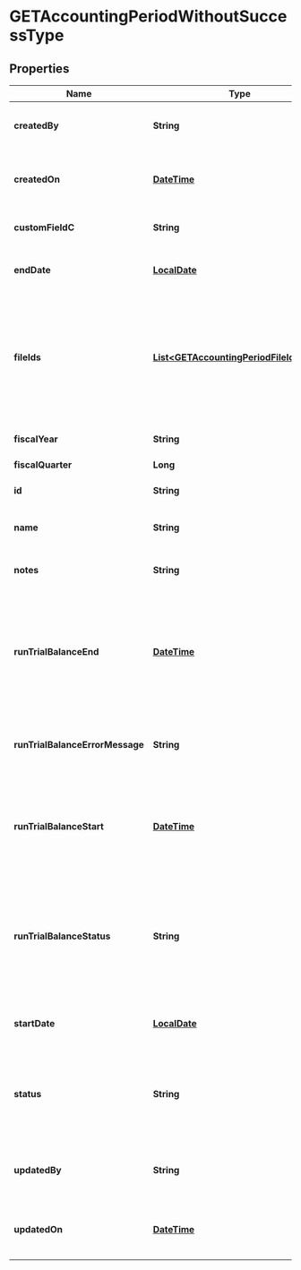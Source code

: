 
# GETAccountingPeriodWithoutSuccessType

## Properties
Name | Type | Description | Notes
------------ | ------------- | ------------- | -------------
**createdBy** | **String** | ID of the user who created the accounting period.  |  [optional]
**createdOn** | [**DateTime**](DateTime.md) | Date and time when the accounting period was created.  |  [optional]
**customFieldC** | **String** | Any custom fields defined for this object.  |  [optional]
**endDate** | [**LocalDate**](LocalDate.md) | The end date of the accounting period.  |  [optional]
**fileIds** | [**List&lt;GETAccountingPeriodFileIdsType&gt;**](GETAccountingPeriodFileIdsType.md) | File IDs of the reports available for the accounting period. You can retrieve the reports by specifying the file ID in a [Get Files](https://knowledgecenter.zuora.com/DC_Developers/REST_API/B_REST_API_reference/Get_Files) REST API call.  |  [optional]
**fiscalYear** | **String** | Fiscal year of the accounting period.  |  [optional]
**fiscalQuarter** | **Long** | dummy |  [optional]
**id** | **String** | ID of the accounting period.  |  [optional]
**name** | **String** | Name of the accounting period.  |  [optional]
**notes** | **String** | Any optional notes about the accounting period.  |  [optional]
**runTrialBalanceEnd** | [**DateTime**](DateTime.md) | Date and time that the trial balance was completed. If the trial balance status is &#x60;Pending&#x60;, &#x60;Processing&#x60;, or &#x60;Error&#x60;, this field is &#x60;null&#x60;.  |  [optional]
**runTrialBalanceErrorMessage** | **String** | If trial balance status is Error, an error message is returned in this field.  |  [optional]
**runTrialBalanceStart** | [**DateTime**](DateTime.md) | Date and time that the trial balance was run. If the trial balance status is &#x60;Pending&#x60;, this field is &#x60;null&#x60;.  |  [optional]
**runTrialBalanceStatus** | **String** | Status of the trial balance for the accounting period. Possible values:  * &#x60;Pending&#x60; * &#x60;Processing&#x60; * &#x60;Completed&#x60; * &#x60;Error&#x60;  |  [optional]
**startDate** | [**LocalDate**](LocalDate.md) | The start date of the accounting period.  |  [optional]
**status** | **String** | Status of the accounting period. Possible values:  * &#x60;Open&#x60; * &#x60;PendingClose&#x60; * &#x60;Closed&#x60;  |  [optional]
**updatedBy** | **String** | D of the user who last updated the accounting period.  |  [optional]
**updatedOn** | [**DateTime**](DateTime.md) | Date and time when the accounting period was last updated.  |  [optional]



